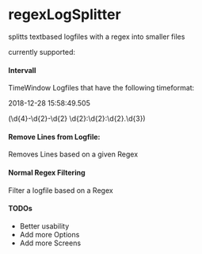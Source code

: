 # regexLogSplitter
splitts textbased logfiles with a regex into smaller files

currently supported:

####  Intervall
TimeWindow Logfiles that have the following timeformat:

2018-12-28 15:58:49.505

(\d{4}-\d{2}-\d{2} \d{2}:\d{2}:\d{2}\.\d{3})

####  Remove Lines from Logfile:
Removes Lines based on a given Regex
#### Normal Regex Filtering
Filter a logfile based on a Regex

#### TODOs
* Better usability
* Add more Options
* Add more Screens
